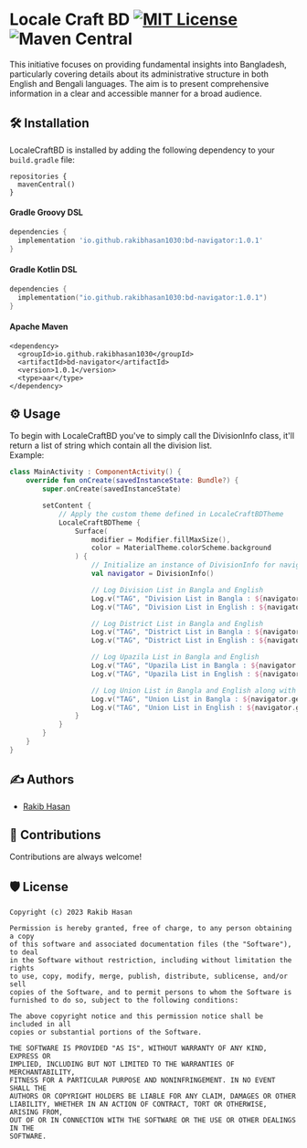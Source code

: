 # Locale Craft BD [![MIT License](https://img.shields.io/badge/License-MIT-green.svg)](https://github.com/rakibhasan1030/LocaleCraftBD/blob/master/LICENSE) ![Maven Central](https://img.shields.io/maven-central/v/io.github.rakibhasan1030/bd-navigator)

This initiative focuses on providing fundamental insights into Bangladesh, particularly covering details about its administrative structure in both English and Bengali languages. The aim is to present comprehensive information in a clear and accessible manner for a broad audience.


## 🛠️ Installation

LocaleCraftBD is installed by adding the following dependency to your `build.gradle` file:
```
repositories {
  mavenCentral()
}
```

#### Gradle Groovy DSL
```groovy
dependencies {
  implementation 'io.github.rakibhasan1030:bd-navigator:1.0.1'
}
```

#### Gradle Kotlin DSL
```kotlin
dependencies {
  implementation("io.github.rakibhasan1030:bd-navigator:1.0.1")
}
```

#### Apache Maven
```
<dependency>
  <groupId>io.github.rakibhasan1030</groupId>
  <artifactId>bd-navigator</artifactId>
  <version>1.0.1</version>
  <type>aar</type>
</dependency>
```


## ⚙️ Usage 
To begin with LocaleCraftBD you've to simply call the DivisionInfo class, it'll return a list of string which contain all the division list.
<br>Example:
```kotlin
class MainActivity : ComponentActivity() {
    override fun onCreate(savedInstanceState: Bundle?) {
        super.onCreate(savedInstanceState)

        setContent {
            // Apply the custom theme defined in LocaleCraftBDTheme
            LocaleCraftBDTheme {
                Surface(
                    modifier = Modifier.fillMaxSize(),
                    color = MaterialTheme.colorScheme.background
                ) {
                    // Initialize an instance of DivisionInfo for navigating through divisions
                    val navigator = DivisionInfo()

                    // Log Division List in Bangla and English
                    Log.v("TAG", "Division List in Bangla : ${navigator.getDivisionsBn()}")
                    Log.v("TAG", "Division List in English : ${navigator.getDivisionsEn()}")

                    // Log District List in Bangla and English
                    Log.v("TAG", "District List in Bangla : ${navigator.getDistrictsBn()}")
                    Log.v("TAG", "District List in English : ${navigator.getDistrictsEn()}")

                    // Log Upazila List in Bangla and English
                    Log.v("TAG", "Upazila List in Bangla : ${navigator.getUpazilasBn()}")
                    Log.v("TAG", "Upazila List in English : ${navigator.getUpazilasEn()}")

                    // Log Union List in Bangla and English along with the count
                    Log.v("TAG", "Union List in Bangla : ${navigator.getUnionsBn().size}")
                    Log.v("TAG", "Union List in English : ${navigator.getUnionsEn()}")
                }
            }
        }
    }
}
```


## ✍️ Authors
- [Rakib Hasan](https://www.github.com/rakibhasan1030)


## 🌱 Contributions
Contributions are always welcome!


## 🛡️ License
    Copyright (c) 2023 Rakib Hasan

    Permission is hereby granted, free of charge, to any person obtaining a copy
    of this software and associated documentation files (the "Software"), to deal
    in the Software without restriction, including without limitation the rights
    to use, copy, modify, merge, publish, distribute, sublicense, and/or sell
    copies of the Software, and to permit persons to whom the Software is
    furnished to do so, subject to the following conditions:

    The above copyright notice and this permission notice shall be included in all
    copies or substantial portions of the Software.

    THE SOFTWARE IS PROVIDED "AS IS", WITHOUT WARRANTY OF ANY KIND, EXPRESS OR
    IMPLIED, INCLUDING BUT NOT LIMITED TO THE WARRANTIES OF MERCHANTABILITY,
    FITNESS FOR A PARTICULAR PURPOSE AND NONINFRINGEMENT. IN NO EVENT SHALL THE
    AUTHORS OR COPYRIGHT HOLDERS BE LIABLE FOR ANY CLAIM, DAMAGES OR OTHER
    LIABILITY, WHETHER IN AN ACTION OF CONTRACT, TORT OR OTHERWISE, ARISING FROM,
    OUT OF OR IN CONNECTION WITH THE SOFTWARE OR THE USE OR OTHER DEALINGS IN THE
    SOFTWARE.
